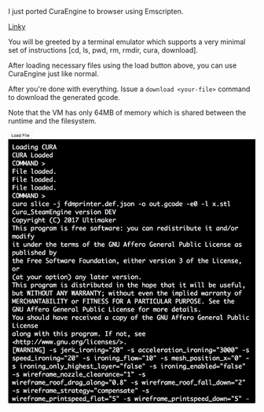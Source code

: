I just ported CuraEngine to browser using Emscripten.

[Linky](http://yifangu.com/cura-emscripten/)

You will be greeted by a terminal emulator which supports a very minimal set of instructions [cd, ls, pwd, rm, rmdir, cura, download].

After loading necessary files using the load button above, you can use CuraEngine just like normal. 

After you're done with everything. Issue a `download <your-file>` command to download the generated gcode.

Note that the VM has only 64MB of memory which is shared between the runtime and the filesystem.

![ScreenShot](cura_browser.png)
